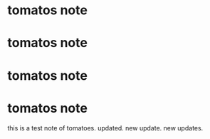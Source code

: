 # tomatos note

# tomatos note

# tomatos note

# tomatos note

this is a test note of tomatoes.
updated.
new update.
new updates.